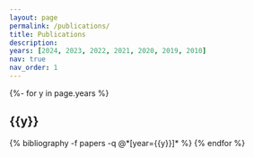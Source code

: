 ```yaml
---
layout: page
permalink: /publications/
title: Publications
description:
years: [2024, 2023, 2022, 2021, 2020, 2019, 2010]
nav: true
nav_order: 1
---
```

<!-- _pages/publications.md -->
<div class="publications">

{%- for y in page.years %}
  <h2 class="year">{{y}}</h2>
  {% bibliography -f papers -q @*[year={{y}}]* %}
{% endfor %}

</div>

